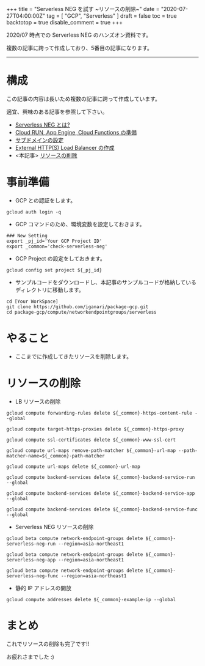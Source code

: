 +++
title = "Serverless NEG を試す ~リソースの削除~"
date = "2020-07-27T04:00:00Z"
tag = [
    "GCP",
    "Serverless"
]
draft = false
toc = true
backtotop = true
disable_comment = true
+++

2020/07 時点での Serverless NEG のハンズオン資料です。

複数の記事に跨って作成しており、5番目の記事になります。

<!--more-->
---


# 構成

この記事の内容は長いため複数の記事に跨って作成しています。

適宜、興味のある記事を参照して下さい。

+ [Serverless NEG とは?](https://iganari.github.io/blog/2020-07-27_try-serverless-neg-00/)
+ [Cloud RUN, App Engine, Cloud Functions の準備](https://iganari.github.io/blog/2020-07-27_try-serverless-neg-01/)
+ [サブドメインの設定](https://iganari.github.io/blog/2020-07-27_try-serverless-neg-02/)
+ [External HTTP(S) Load Balancer の作成](https://iganari.github.io/blog/2020-07-27_try-serverless-neg-03/)
+ <本記事> [リソースの削除](https://iganari.github.io/blog/2020-07-27_try-serverless-neg-04/)

# 事前準備

+ GCP との認証をします。

```
gcloud auth login -q
```

+ GCP コマンドのため、環境変数を設定しておきます。

```
### New Setting
export _pj_id='Your GCP Project ID'
export _common='check-serverless-neg'
```

+ GCP Project の設定をしておきます。

```
gcloud config set project ${_pj_id}
```

+ サンプルコードをダウンロードし、本記事のサンプルコードが格納しているディレクトリに移動します。

```
cd [Your WorkSpace]
git clone https://github.com/iganari/package-gcp.git
cd package-gcp/compute/networkendpointgroups/serverless
```

# やること

+ ここまでに作成してきたリソースを削除します。

# リソースの削除

+ LB リソースの削除

```
gcloud compute forwarding-rules delete ${_common}-https-content-rule --global

gcloud compute target-https-proxies delete ${_common}-https-proxy

gcloud compute ssl-certificates delete ${_common}-www-ssl-cert 

gcloud compute url-maps remove-path-matcher ${_common}-url-map --path-matcher-name=${_common}-path-matcher

gcloud compute url-maps delete ${_common}-url-map 

gcloud compute backend-services delete ${_common}-backend-service-run --global

gcloud compute backend-services delete ${_common}-backend-service-app --global

gcloud compute backend-services delete ${_common}-backend-service-func --global
```

+ Serverless NEG リソースの削除

```
gcloud beta compute network-endpoint-groups delete ${_common}-serverless-neg-run --region=asia-northeast1

gcloud beta compute network-endpoint-groups delete ${_common}-serverless-neg-app --region=asia-northeast1 

gcloud beta compute network-endpoint-groups delete ${_common}-serverless-neg-func --region=asia-northeast1 
```

+ 静的 IP アドレスの開放

```
gcloud compute addresses delete ${_common}-example-ip --global
```

# まとめ

これでリソースの削除も完了です!!

お疲れさまでした :)
